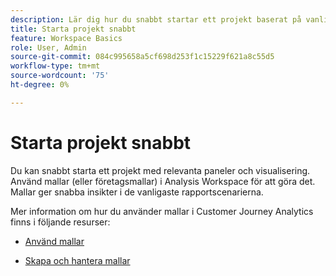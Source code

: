 ```yaml
---
description: Lär dig hur du snabbt startar ett projekt baserat på vanliga rapportscenarier med hjälp av mallar i Analysis Workspace.
title: Starta projekt snabbt
feature: Workspace Basics
role: User, Admin
source-git-commit: 084c995658a5cf698d253f1c15229f621a8c55d5
workflow-type: tm+mt
source-wordcount: '75'
ht-degree: 0%

---
```


# Starta projekt snabbt

Du kan snabbt starta ett projekt med relevanta paneler och visualisering. Använd mallar (eller företagsmallar) i Analysis Workspace för att göra det. Mallar ger snabba insikter i de vanligaste rapportscenarierna.

Mer information om hur du använder mallar i Customer Journey Analytics finns i följande resurser:

* [Använd mallar](/help/analysis-workspace/templates/use-templates.md)

* [Skapa och hantera mallar](/help/analysis-workspace/templates/create-templates.md)

